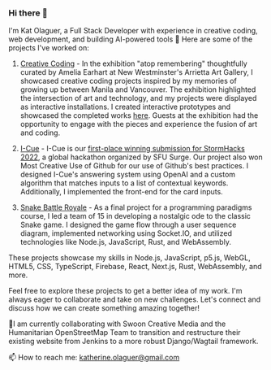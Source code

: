 ### Hi there 👋

I'm Kat Olaguer, a Full Stack Developer with experience in creative coding, web development, and building AI-powered tools 🌱 Here are some of the projects I've worked on:

1. [Creative Coding](https://github.com/katporks/creative-coding) - In the exhibition "atop remembering" thoughtfully curated by Amelia Earhart at New Westminster's Arrietta Art Gallery, I showcased creative coding projects inspired by my memories of growing up between Manila and Vancouver. The exhibition highlighted the intersection of art and technology, and my projects were displayed as interactive installations. I created interactive prototypes and showcased the completed works [here](https://atop-remembering.web.app). Guests at the exhibition had the opportunity to engage with the pieces and experience the fusion of art and coding.

2. [I-Cue](https://github.com/edgarcoime/i-cue) - I-Cue is our [first-place winning submission for StormHacks 2022](https://devpost.com/software/i-cue?ref_content=user-portfolio&ref_feature=in_progress), a global hackathon organized by SFU Surge. Our project also won Most Creative Use of Github for our use of Github's best practices. I designed I-Cue's answering system using OpenAI and a custom algorithm that matches inputs to a list of contextual keywords. Additionally, I implemented the front-end for the card inputs.

3. [Snake Battle Royale](https://github.com/BCIT-Snake-Battle-Royale/snake) - As a final project for a programming paradigms course, I led a team of 15 in developing a nostalgic ode to the classic Snake game. I designed the game flow through a user sequence diagram, implemented networking using Socket.IO, and utilized technologies like Node.js, JavaScript, Rust, and WebAssembly.

These projects showcase my skills in Node.js, JavaScript, p5.js, WebGL, HTML5, CSS, TypeScript, Firebase, React, Next.js, Rust, WebAssembly, and more.

Feel free to explore these projects to get a better idea of my work. I'm always eager to collaborate and take on new challenges. Let's connect and discuss how we can create something amazing together!

🔭I am currently collaborating with Swoon Creative Media and the Humanitarian OpenStreetMap Team to transition and restructure their existing website from Jenkins to a more robust Django/Wagtail framework.

📫 How to reach me: katherine.olaguer@gmail.com


